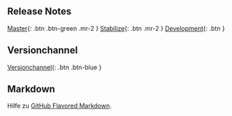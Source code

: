## Release Notes

[Master](/alex-release-notes/master){: .btn .btn-green .mr-2 }
[Stabilize](/alex-release-notes/stabilize){: .btn .mr-2 }
[Development](/alex-release-notes/development){: .btn }

## Versionchannel

[Versionchannel](https://alex.bitfactory.at/VersionChannel){: .btn .btn-blue }

## Markdown

Hilfe zu [GitHub Flavored Markdown](https://guides.github.com/features/mastering-markdown/).

